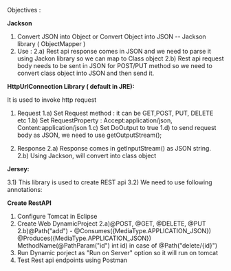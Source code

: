 Objectives :

**Jackson**

1) Convert JSON into Object or Convert Object into JSON -- Jackson library ( ObjectMapper )
2) Use : 
2.a) Rest api response comes in JSON and we need to parse it using Jackon library so we can map to Class object
2.b) Rest api request body needs to be sent in JSON for POST/PUT method so we need to convert class object into JSON and then send it.

**HttpUrlConnection Library ( default in JRE):**

It is used to invoke http request
1) Request
1.a) Set Request method : it can be GET,POST, PUT, DELETE etc
1.b) Set RequestProperty : Accept:application/json, Content:application/json
1.c) Set DoOutput to true
1.d) to send request body as JSON, we need to use getOutputStream();

2) Response
2.a) Response comes in getInputStream() as JSON string.
2.b) Using Jackson, will convert into class object

**Jersey:**

3.1) This library is used to create REST api
3.2) We need to use following annotations:


**Create RestAPI**

1) Configure Tomcat in Eclipse
2) Create Web DynamicProject
2.a)@POST, @GET, @DELETE, @PUT
2.b)@Path("add") - 
	@Consumes({MediaType.APPLICATION_JSON})
	@Produces({MediaType.APPLICATION_JSON})
  MethodName(@PathParam("id") int id) in case of @Path("delete/{id}")
3) Run Dynamic porject as "Run on Server" option so it will run on tomcat
4) Test Rest api endpoints using Postman

